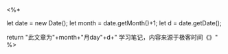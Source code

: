 <%*

let date = new Date(); 
let month = date.getMonth()+1;
let d = date.getDate();

return "此文章为"+month+"月day"+d+" 学习笔记，内容来源于极客时间《》"
%>
